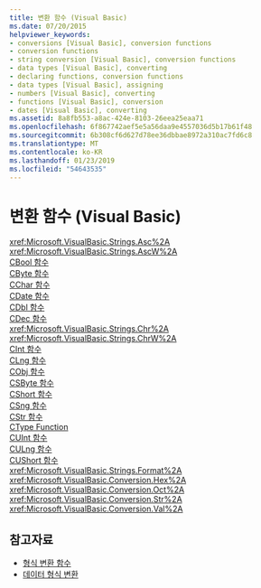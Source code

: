 ```yaml
---
title: 변환 함수 (Visual Basic)
ms.date: 07/20/2015
helpviewer_keywords:
- conversions [Visual Basic], conversion functions
- conversion functions
- string conversion [Visual Basic], conversion functions
- data types [Visual Basic], converting
- declaring functions, conversion functions
- data types [Visual Basic], assigning
- numbers [Visual Basic], converting
- functions [Visual Basic], conversion
- dates [Visual Basic], converting
ms.assetid: 8a8fb553-a8ac-424e-8103-26eea25eaa71
ms.openlocfilehash: 6f867742aef5e5a56daa9e4557036d5b17b61f48
ms.sourcegitcommit: 6b308cf6d627d78ee36dbbae8972a310ac7fd6c8
ms.translationtype: MT
ms.contentlocale: ko-KR
ms.lasthandoff: 01/23/2019
ms.locfileid: "54643535"
---
```

# <a name="conversion-functions-visual-basic"></a>변환 함수 (Visual Basic)

<xref:Microsoft.VisualBasic.Strings.Asc%2A>   
<xref:Microsoft.VisualBasic.Strings.AscW%2A>   
[CBool 함수](../../../visual-basic/language-reference/functions/type-conversion-functions.md)   
[CByte 함수](../../../visual-basic/language-reference/functions/type-conversion-functions.md)   
[CChar 함수](../../../visual-basic/language-reference/functions/type-conversion-functions.md)   
[CDate 함수](../../../visual-basic/language-reference/functions/type-conversion-functions.md)   
[CDbl 함수](../../../visual-basic/language-reference/functions/type-conversion-functions.md)   
[CDec 함수](../../../visual-basic/language-reference/functions/type-conversion-functions.md)   
<xref:Microsoft.VisualBasic.Strings.Chr%2A>   
<xref:Microsoft.VisualBasic.Strings.ChrW%2A>   
[CInt 함수](../../../visual-basic/language-reference/functions/type-conversion-functions.md)   
[CLng 함수](../../../visual-basic/language-reference/functions/type-conversion-functions.md)   
[CObj 함수](../../../visual-basic/language-reference/functions/type-conversion-functions.md)   
[CSByte 함수](../../../visual-basic/language-reference/functions/type-conversion-functions.md)   
[CShort 함수](../../../visual-basic/language-reference/functions/type-conversion-functions.md)   
[CSng 함수](../../../visual-basic/language-reference/functions/type-conversion-functions.md)   
[CStr 함수](../../../visual-basic/language-reference/functions/type-conversion-functions.md)   
[CType Function](../../../visual-basic/language-reference/functions/ctype-function.md)   
[CUInt 함수](../../../visual-basic/language-reference/functions/type-conversion-functions.md)   
[CULng 함수](../../../visual-basic/language-reference/functions/type-conversion-functions.md)   
[CUShort 함수](../../../visual-basic/language-reference/functions/type-conversion-functions.md)   
<xref:Microsoft.VisualBasic.Strings.Format%2A>   
<xref:Microsoft.VisualBasic.Conversion.Hex%2A>   
<xref:Microsoft.VisualBasic.Conversion.Oct%2A>   
<xref:Microsoft.VisualBasic.Conversion.Str%2A>   
<xref:Microsoft.VisualBasic.Conversion.Val%2A>

## <a name="see-also"></a>참고자료

- [형식 변환 함수](../../../visual-basic/language-reference/functions/type-conversion-functions.md)
- [데이터 형식 변환](../../../visual-basic/programming-guide/concepts/linq/converting-data-types.md)
